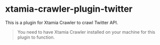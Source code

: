 # xtamia-crawler-plugin-twitter
This is a plugin for Xtamia Crawler to crawl Twitter API.

> You need to have Xtamia Crawler installed on your machine for this plugin to function.